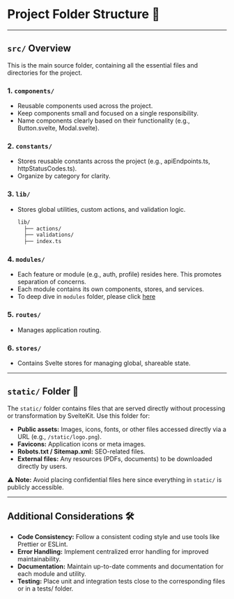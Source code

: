 # Project Folder Structure 📂

---

## `src/` Overview

This is the main source folder, containing all the essential files and directories for the project.

### 1. **`components/`**

- Reusable components used across the project.
- Keep components small and focused on a single responsibility.
- Name components clearly based on their functionality (e.g., Button.svelte, Modal.svelte).

### 2. **`constants/`**

- Stores reusable constants across the project (e.g., apiEndpoints.ts, httpStatusCodes.ts).
- Organize by category for clarity.

### 3. **`lib/`**

- Stores global utilities, custom actions, and validation logic.

  ```bash
  lib/
    ├── actions/
    ├── validations/
    ├── index.ts
  ```

### 4. **`modules/`**

- Each feature or module (e.g., auth, profile) resides here. This promotes separation of concerns.
- Each module contains its own components, stores, and services.
- To deep dive in `modules` folder, please click [here](https://github.com/aditya-v22/auth-buddy/tree/main/src/modules/README.md)

### 5. **`routes/`**

- Manages application routing.

### 6. **`stores/`**

- Contains Svelte stores for managing global, shareable state.

---

## **`static/`** Folder 📁  

The `static/` folder contains files that are served directly without processing or transformation by SvelteKit. Use this folder for:  

- **Public assets:** Images, icons, fonts, or other files accessed directly via a URL (e.g., `/static/logo.png`).  
- **Favicons:** Application icons or meta images.  
- **Robots.txt / Sitemap.xml:** SEO-related files.  
- **External files:** Any resources (PDFs, documents) to be downloaded directly by users.  

⚠️ **Note:** Avoid placing confidential files here since everything in `static/` is publicly accessible.

---

## Additional Considerations 🛠️

- **Code Consistency:** Follow a consistent coding style and use tools like Prettier or ESLint.
- **Error Handling:** Implement centralized error handling for improved maintainability.
- **Documentation:** Maintain up-to-date comments and documentation for each module and utility.
- **Testing:** Place unit and integration tests close to the corresponding files or in a tests/ folder.
